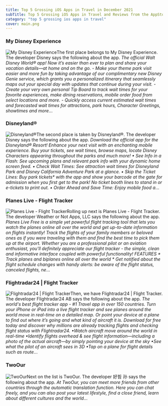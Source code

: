 ```yaml
---
title: Top 5 Grossing iOS Apps in Travel in December 2021
subTitle: Top 5 Grossing iOS Apps in Travel and Reviews from the AppStore in December 2021.
category: "top 5 grossing ios apps in travel"
cover: main.png
---
```


### My Disney Experience

![My Disney Experience](https://is2-ssl.mzstatic.com/image/thumb/Purple126/v4/b6/8c/3b/b68c3b4d-1b51-f360-c358-27a87cd86f59/AppIcon-1x_U007emarketing-0-6-0-85-220.png/100x100bb.png)The first place belongs to My Disney Experience. The developer Disney says the following about the app. _The official Walt Disney World® app! Now it’s easier than ever to plan and share your vacation details—at home and on the go.  - Make your theme park visit easier and more fun by taking advantage of our complimentary new Disney Genie service, which grants you a personalized itinerary that seamlessly maps out your special day with updates that continue during your visit.  - Create your very own personal Tip Board to track wait times for your favorite experiences, make dining reservations, mobile order food from select locations and more. - Quickly access current estimated wait times and forecasted wait times for attractions, park hours, Character Greetings, showtimes and more_...

### Disneyland®

![Disneyland®](https://is1-ssl.mzstatic.com/image/thumb/Purple116/v4/5a/00/1b/5a001bfb-d808-a954-f73d-fd45c5a07ab1/AppIcon-1x_U007emarketing-0-5-0-85-220.png/100x100bb.png)The second place is taken by Disneyland®. The developer Disney says the following about the app. _Download the official app for the Disneyland® Resort! Enhance your next visit with an enchanting mobile experience. Buy your tickets, see wait times, browse maps, locate Disney Characters appearing throughout the parks and much more!  • See Info in a Flash: See upcoming plans and relevant park info with your dynamic home screen feed.  • Check Wait Times: See attraction wait times for Disneyland Park and Disney California Adventure Park at a glance.  • Skip the Ticket Lines: Buy park tickets* with the app and show your barcode at the gate for admission when you first get to the park! No ticket booth lines to stand in or e-tickets to print out.  • Order Ahead and Save Time: Enjoy mobile food a_...

### Planes Live - Flight Tracker

![Planes Live - Flight Tracker](https://is4-ssl.mzstatic.com/image/thumb/Purple126/v4/4a/da/50/4ada5019-ef35-34f4-ba7d-4e7df9b795df/AppIcon-1x_U007emarketing-0-7-0-85-220.png/100x100bb.png)Rolling up next is Planes Live - Flight Tracker. The developer Weather or Not Apps, LLC says the following about the app. _Planes Live Free is a simple yet powerful flight tracking tool that lets you watch the planes online all over the world and get up-to-date information on flights instantly! Track the flights of your family members or beloved ones as if you were traveling with them and find the best time to pick them up at the airport.  Whether you are a professional pilot or an aviation enthusiast, you'll definitely appreciate our flight tracker - the simple, clean and informative interface coupled with powerful functionality!  FEATURES  * Track planes and biplanes online all over the world * Get notified about the flight schedule changes with handy alerts: be aware of the flight status, canceled flights, ne_...

### Flightradar24 | Flight Tracker

![Flightradar24 | Flight Tracker](https://is1-ssl.mzstatic.com/image/thumb/Purple125/v4/64/8f/03/648f0368-6cf8-57a5-daa3-4cf725eaa36b/AppIcon-0-0-1x_U007emarketing-0-0-0-10-0-0-sRGB-0-0-0-GLES2_U002c0-512MB-85-220-0-0.png/100x100bb.png)Then, we have Flightradar24 | Flight Tracker. The developer Flightradar24 AB says the following about the app. _The world's best flight tracker app - #1 Travel app in over 150 countries.  Turn your iPhone or iPad into a live flight tracker and see planes around the world move in real-time on a detailed map. Or point your device at a plane to find out where it’s going and what kind of aircraft it is. Download for free today and discover why millions are already tracking flights and checking flight status with Flightradar24.  •Watch aircraft move around the world in real-time •Identify flights overhead & see flight information—including a photo of the actual aircraft—by simply pointing your device at the sky  •See what the pilot of an aircraft sees in 3D  •Tap on a plane for flight details such as route_...

### TwoOur

![TwoOur](https://is2-ssl.mzstatic.com/image/thumb/Purple126/v4/7a/49/99/7a499931-535e-23a6-73f2-a493535e7a0d/AppIcon-1x_U007emarketing-0-5-0-85-220.png/100x100bb.png)Next on the list is TwoOur. The developer 好哲 孙 says the following about the app. _At TwoOur, you can meet more friends from other countries through the automatic translation function. Here you can chat freely, and you can also post your latest lifestyle, find a close friend, learn about different cultures and the world_...

